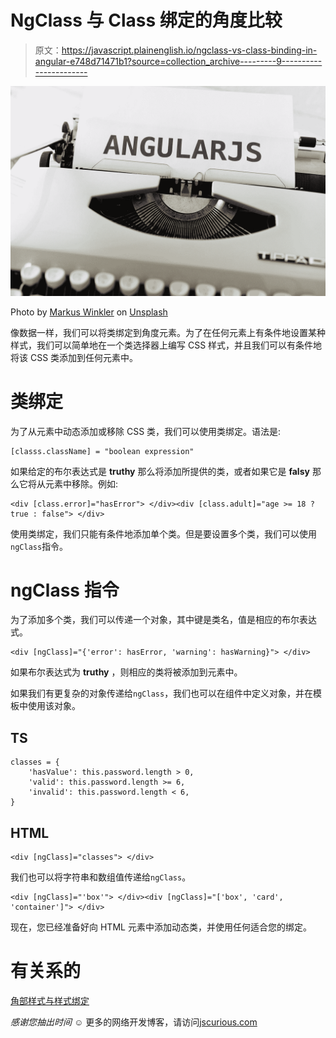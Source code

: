 # NgClass 与 Class 绑定的角度比较

> 原文：<https://javascript.plainenglish.io/ngclass-vs-class-binding-in-angular-e748d71471b1?source=collection_archive---------9----------------------->

![](img/214eb6452337486c84eba3dd0afd5de2.png)

Photo by [Markus Winkler](https://unsplash.com/@markuswinkler?utm_source=medium&utm_medium=referral) on [Unsplash](https://unsplash.com?utm_source=medium&utm_medium=referral)

像数据一样，我们可以将类绑定到角度元素。为了在任何元素上有条件地设置某种样式，我们可以简单地在一个类选择器上编写 CSS 样式，并且我们可以有条件地将该 CSS 类添加到任何元素中。

# 类绑定

为了从元素中动态添加或移除 CSS 类，我们可以使用类绑定。语法是:

```
[classs.className] = "boolean expression"
```

如果给定的布尔表达式是 **truthy** 那么将添加所提供的类，或者如果它是 **falsy** 那么它将从元素中移除。例如:

```
<div [class.error]="hasError"> </div><div [class.adult]="age >= 18 ? true : false"> </div>
```

使用类绑定，我们只能有条件地添加单个类。但是要设置多个类，我们可以使用`ngClass`指令。

# ngClass 指令

为了添加多个类，我们可以传递一个对象，其中键是类名，值是相应的布尔表达式。

```
<div [ngClass]="{'error': hasError, 'warning': hasWarning}"> </div>
```

如果布尔表达式为 **truthy** ，则相应的类将被添加到元素中。

如果我们有更复杂的对象传递给`ngClass`，我们也可以在组件中定义对象，并在模板中使用该对象。

## **TS**

```
classes = {
    'hasValue': this.password.length > 0,
    'valid': this.password.length >= 6,
    'invalid': this.password.length < 6,
}
```

## **HTML**

```
<div [ngClass]="classes"> </div>
```

我们也可以将字符串和数组值传递给`ngClass`。

```
<div [ngClass]="'box'"> </div><div [ngClass]="['box', 'card', 'container']"> </div>
```

现在，您已经准备好向 HTML 元素中添加动态类，并使用任何适合您的绑定。

# 有关系的

[角部样式与样式绑定](https://jscurious.com/ngstyle-vs-style-binding-in-angular/)

*感谢您抽出时间* ☺️
更多的网络开发博客，请访问[jscurious.com](http://jscurious.com/)